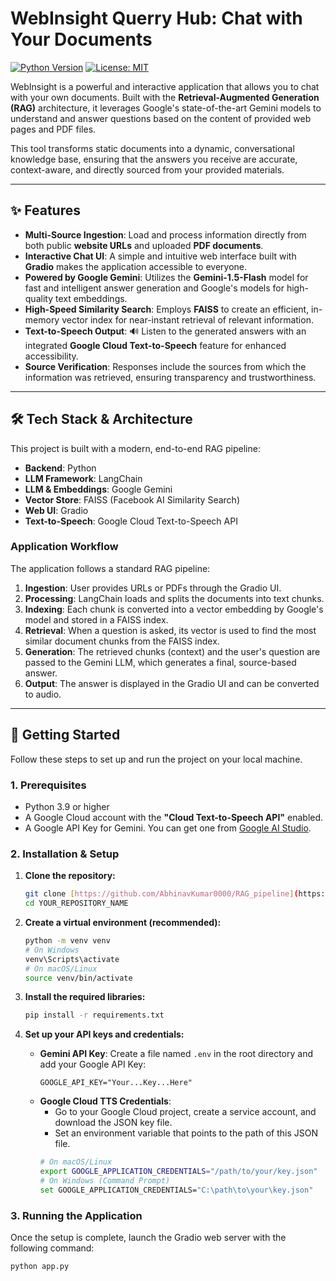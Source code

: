 # WebInsight Querry Hub: Chat with Your Documents

[![Python Version](https://img.shields.io/badge/Python-3.9%2B-blue.svg)](https://python.org)
[![License: MIT](https://img.shields.io/badge/License-MIT-yellow.svg)](https://opensource.org/licenses/MIT)

WebInsight is a powerful and interactive application that allows you to chat with your own documents. Built with the **Retrieval-Augmented Generation (RAG)** architecture, it leverages Google's state-of-the-art Gemini models to understand and answer questions based on the content of provided web pages and PDF files.

This tool transforms static documents into a dynamic, conversational knowledge base, ensuring that the answers you receive are accurate, context-aware, and directly sourced from your provided materials.



---

## ✨ Features

* **Multi-Source Ingestion**: Load and process information directly from both public **website URLs** and uploaded **PDF documents**.
* **Interactive Chat UI**: A simple and intuitive web interface built with **Gradio** makes the application accessible to everyone.
* **Powered by Google Gemini**: Utilizes the **Gemini-1.5-Flash** model for fast and intelligent answer generation and Google's models for high-quality text embeddings.
* **High-Speed Similarity Search**: Employs **FAISS** to create an efficient, in-memory vector index for near-instant retrieval of relevant information.
* **Text-to-Speech Output**: 🔊 Listen to the generated answers with an integrated **Google Cloud Text-to-Speech** feature for enhanced accessibility.
* **Source Verification**: Responses include the sources from which the information was retrieved, ensuring transparency and trustworthiness.

---

## 🛠️ Tech Stack & Architecture

This project is built with a modern, end-to-end RAG pipeline:

* **Backend**: Python
* **LLM Framework**: LangChain
* **LLM & Embeddings**: Google Gemini
* **Vector Store**: FAISS (Facebook AI Similarity Search)
* **Web UI**: Gradio
* **Text-to-Speech**: Google Cloud Text-to-Speech API

### Application Workflow
The application follows a standard RAG pipeline:
1.  **Ingestion**: User provides URLs or PDFs through the Gradio UI.
2.  **Processing**: LangChain loads and splits the documents into text chunks.
3.  **Indexing**: Each chunk is converted into a vector embedding by Google's model and stored in a FAISS index.
4.  **Retrieval**: When a question is asked, its vector is used to find the most similar document chunks from the FAISS index.
5.  **Generation**: The retrieved chunks (context) and the user's question are passed to the Gemini LLM, which generates a final, source-based answer.
6.  **Output**: The answer is displayed in the Gradio UI and can be converted to audio.

---

## 🚀 Getting Started

Follow these steps to set up and run the project on your local machine.

### 1. Prerequisites
* Python 3.9 or higher
* A Google Cloud account with the **"Cloud Text-to-Speech API"** enabled.
* A Google API Key for Gemini. You can get one from [Google AI Studio](https://aistudio.google.com/app/apikey).

### 2. Installation & Setup
1.  **Clone the repository:**
    ```bash
    git clone [https://github.com/AbhinavKumar0000/RAG_pipeline](https://github.com/AbhinavKumar0000/RAG_pipeline)
    cd YOUR_REPOSITORY_NAME
    ```

2.  **Create a virtual environment (recommended):**
    ```bash
    python -m venv venv
    # On Windows
    venv\Scripts\activate
    # On macOS/Linux
    source venv/bin/activate
    ```

3.  **Install the required libraries:**
    ```bash
    pip install -r requirements.txt
    ```

4.  **Set up your API keys and credentials:**
    * **Gemini API Key**: Create a file named `.env` in the root directory and add your Google API Key:
        ```
        GOOGLE_API_KEY="Your...Key...Here"
        ```
    * **Google Cloud TTS Credentials**:
        * Go to your Google Cloud project, create a service account, and download the JSON key file.
        * Set an environment variable that points to the path of this JSON file.
        ```bash
        # On macOS/Linux
        export GOOGLE_APPLICATION_CREDENTIALS="/path/to/your/key.json"
        # On Windows (Command Prompt)
        set GOOGLE_APPLICATION_CREDENTIALS="C:\path\to\your\key.json"
        ```

### 3. Running the Application
Once the setup is complete, launch the Gradio web server with the following command:
```bash
python app.py
